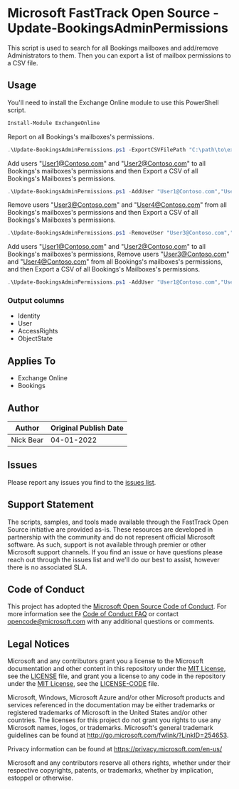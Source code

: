 # Microsoft FastTrack Open Source - Update-BookingsAdminPermissions

This script is used to search for all Bookings mailboxes and add/remove Administrators to them. Then you can export a list of mailbox permissions to a CSV file. 

## Usage

You'll need to install the Exchange Online module to use this PowerShell script. 

```PowerShell
Install-Module ExchangeOnline
```

Report on all Bookings's mailboxes's permissions.

```PowerShell
.\Update-BookingsAdminPermissions.ps1 -ExportCSVFilePath "C:\path\to\export.csv"
```
    
Add users "User1@Contoso.com" and "User2@Contoso.com" to all Bookings's mailboxes's permissions and then Export a CSV of all Bookings's Mailboxes's permissions.

```PowerShell
.\Update-BookingsAdminPermissions.ps1 -AddUser "User1@Contoso.com","User2@Contoso.com" -ExportCSVFilePath C:\path\to\export.csv
```
    
Remove users "User3@Contoso.com" and "User4@Contoso.com" from all Bookings's mailboxes's permissions and then Export a CSV of all Bookings's Mailboxes's permissions.

```PowerShell
.\Update-BookingsAdminPermissions.ps1 -RemoveUser "User3@Contoso.com","User4@Contoso.com" -ExportCSVFilePath C:\path\to\export.csv
```
    
Add users "User1@Contoso.com" and "User2@Contoso.com" to all Bookings's mailboxes's permissions, Remove users "User3@Contoso.com" and "User4@Contoso.com" from all Bookings's mailboxes's permissions, and then Export a CSV of all Bookings's Mailboxes's permissions.

```PowerShell
.\Update-BookingsAdminPermissions.ps1 -AddUser "User1@Contoso.com","User2@Contoso.com" -RemoveUser "User3@Contoso.com","User4@Contoso.com" -ExportCSVFilePath C:\path\to\export.csv
```

### Output columns

- Identity
- User
- AccessRights
- ObjectState

## Applies To

- Exchange Online
- Bookings

## Author

|Author|Original Publish Date
|----|--------------------------
|Nick Bear|04-01-2022|

## Issues

Please report any issues you find to the [issues list](https://github.com/microsoft/FastTrack/issues).

## Support Statement

The scripts, samples, and tools made available through the FastTrack Open Source initiative are provided as-is. These resources are developed in partnership with the community and do not represent official Microsoft software. As such, support is not available through premier or other Microsoft support channels. If you find an issue or have questions please reach out through the issues list and we'll do our best to assist, however there is no associated SLA.

## Code of Conduct

This project has adopted the [Microsoft Open Source Code of Conduct](https://opensource.microsoft.com/codeofconduct/).
For more information see the [Code of Conduct FAQ](https://opensource.microsoft.com/codeofconduct/faq/) or
contact [opencode@microsoft.com](mailto:opencode@microsoft.com) with any additional questions or comments.

## Legal Notices

Microsoft and any contributors grant you a license to the Microsoft documentation and other content in this repository under the [MIT License](https://opensource.org/licenses/MIT), see the [LICENSE](LICENSE) file, and grant you a license to any code in the repository under the [MIT License](https://opensource.org/licenses/MIT), see the [LICENSE-CODE](LICENSE-CODE) file.

Microsoft, Windows, Microsoft Azure and/or other Microsoft products and services referenced in the documentation may be either trademarks or registered trademarks of Microsoft in the United States and/or other countries. The licenses for this project do not grant you rights to use any Microsoft names, logos, or trademarks. Microsoft's general trademark guidelines can be found at http://go.microsoft.com/fwlink/?LinkID=254653.

Privacy information can be found at https://privacy.microsoft.com/en-us/

Microsoft and any contributors reserve all others rights, whether under their respective copyrights, patents,
or trademarks, whether by implication, estoppel or otherwise.
